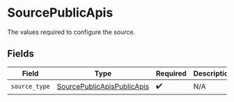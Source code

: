 # SourcePublicApis

The values required to configure the source.


## Fields

| Field                                                                           | Type                                                                            | Required                                                                        | Description                                                                     |
| ------------------------------------------------------------------------------- | ------------------------------------------------------------------------------- | ------------------------------------------------------------------------------- | ------------------------------------------------------------------------------- |
| `source_type`                                                                   | [SourcePublicApisPublicApis](../../models/shared/sourcepublicapispublicapis.md) | :heavy_check_mark:                                                              | N/A                                                                             |